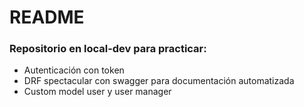 # README

### Repositorio en local-dev para practicar:

- Autenticación con token
- DRF spectacular con swagger para documentación automatizada
- Custom model user y user manager
